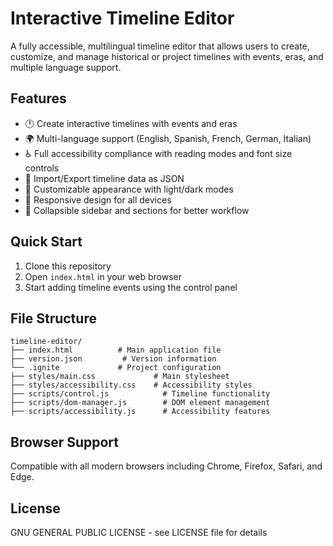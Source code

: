 # Interactive Timeline Editor

A fully accessible, multilingual timeline editor that allows users to create, customize, and manage historical or project timelines with events, eras, and multiple language support.

## Features

- 🕐 Create interactive timelines with events and eras
- 🌍 Multi-language support (English, Spanish, French, German, Italian)
- ♿ Full accessibility compliance with reading modes and font size controls
- 💾 Import/Export timeline data as JSON
- 🎨 Customizable appearance with light/dark modes
- 📱 Responsive design for all devices
- 🔧 Collapsible sidebar and sections for better workflow

## Quick Start

1. Clone this repository
2. Open `index.html` in your web browser
3. Start adding timeline events using the control panel

## File Structure

```
timeline-editor/
├── index.html          # Main application file
├── version.json         # Version information
└── .ignite             # Project configuration
├── styles/main.css             # Main stylesheet
├── styles/accessibility.css    # Accessibility styles
├── scripts/control.js            # Timeline functionality
├── scripts/dom-manager.js        # DOM element management
├── scripts/accessibility.js      # Accessibility features
```

## Browser Support

Compatible with all modern browsers including Chrome, Firefox, Safari, and Edge.

## License

GNU GENERAL PUBLIC LICENSE - see LICENSE file for details
